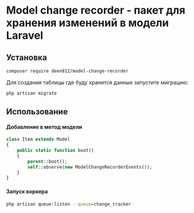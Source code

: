 Model change recorder - пакет для хранения изменений в модели Laravel
===============

## Установка
```bash
composer require deen812/model-change-recorder
```
Для создания таблицы где буду хранится данные запустите миграцию:
```bash
php artisan migrate
```
## Использование

#### Добавление в метод модели
```php
class Item extends Model
{
    public static function boot()
    {
        parent::boot();
        self::observe(new ModelChangeRecorderEvents());
    }
}
```
#### Запуск воркера
```bash
php artisan queue:listen --queue=change_tracker
```